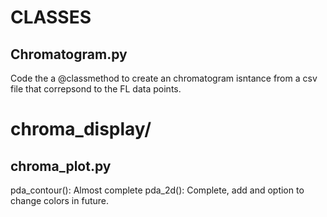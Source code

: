 # CLASSES
## Chromatogram.py
Code the a @classmethod to create an chromatogram isntance from a csv file 
that correpsond to the FL data points. 




# chroma_display/

## chroma_plot.py

pda_contour():  Almost complete
pda_2d():       Complete, add and option to change colors in future.